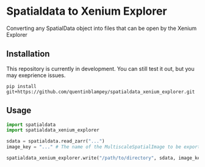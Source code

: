 # Spatialdata to Xenium Explorer
Converting any SpatialData object into files that can be open by the Xenium Explorer

## Installation

This repository is currently in development. You can still test it out, but you may exeprience issues.

`pip install git+https://github.com/quentinblampey/spatialdata_xenium_explorer.git`

## Usage

```python
import spatialdata
import spatialdata_xenium_explorer

sdata = spatialdata.read_zarr("...")
image_key = "..." # The name of the MultiscaleSpatialImage to be exported

spatialdata_xenium_explorer.write("/path/to/directory", sdata, image_key)
```